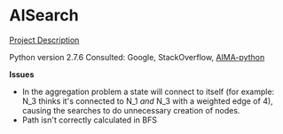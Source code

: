 # AISearch

[Project Description](http://people.cs.pitt.edu/~litman/courses/cs1571/1571f17_HW1.pdf)

Python version 2.7.6
Consulted: Google, StackOverflow, [AIMA-python](https://github.com/aimacode/aima-python/blob/master/search.py)

**Issues**
- In the aggregation problem a state will connect to itself (for example: N_3 thinks it's connected to N_1 *and* N_3 with a weighted edge of 4), causing the searches to do unnecessary creation of nodes.
- Path isn't correctly calculated in BFS